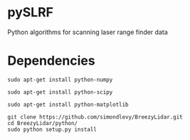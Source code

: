 # pySLRF
Python algorithms for scanning laser range finder data

# Dependencies
```
sudo apt-get install python-numpy
```

```
sudo apt-get install python-scipy
```

```
sudo apt-get install python-matplotlib
```

```
git clone https://github.com/simondlevy/BreezyLidar.git 
cd BreezyLidar/python/
sudo python setup.py install
```


